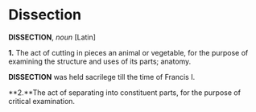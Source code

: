 # Dissection

**DISSECTION**, _noun_ \[Latin\]

**1.** The act of cutting in pieces an animal or vegetable, for the purpose of examining the structure and uses of its parts; anatomy.

**DISSECTION** was held sacrilege till the time of Francis I.

**2.**The act of separating into constituent parts, for the purpose of critical examination.
